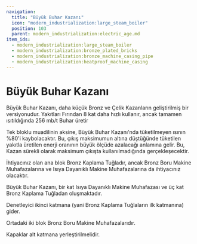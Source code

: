 ```yaml
---
navigation:
  title: "Büyük Buhar Kazanı"
  icon: "modern_industrialization:large_steam_boiler"
  position: 103
  parent: modern_industrialization:electric_age.md
item_ids:
  - modern_industrialization:large_steam_boiler
  - modern_industrialization:bronze_plated_bricks
  - modern_industrialization:bronze_machine_casing_pipe
  - modern_industrialization:heatproof_machine_casing
---
```


# Büyük Buhar Kazanı

Büyük Buhar Kazanı, daha küçük Bronz ve Çelik Kazanların geliştirilmiş bir versiyonudur. Yakıtları Fırından 8 kat daha hızlı kullanır, ancak tamamen ısıtıldığında 256 mb/t Buhar üretir

<Recipe id="modern_industrialization:electric_age/machine/large_steam_boiler_asbl" />

Tek bloklu muadilinin aksine, Büyük Buhar Kazanı'nda tüketilmeyen ısının %80'i kaybolacaktır. Bu, çıkış maksimumun altına düştüğünde tüketilen yakıtla üretilen enerji oranının büyük ölçüde azalacağı anlamına gelir. Bu, Kazan sürekli olarak maksimum çıkışta kullanılmadığında gerçekleşecektir.

İhtiyacınız olan ana blok Bronz Kaplama Tuğladır, ancak Bronz Boru Makine Muhafazalarına ve Isıya Dayanıklı Makine Muhafazalarına da ihtiyacınız olacaktır.

<Recipe id="modern_industrialization:electric_age/casing/bronze_plated_bricks_asbl" />



<Recipe id="modern_industrialization:steam_age/bronze/casing_pipe_asbl" />

<Recipe id="modern_industrialization:electric_age/casing/heatproof_machine_casing_asbl" />

Büyük Buhar Kazanı, bir kat Isıya Dayanıklı Makine Muhafazası ve üç kat Bronz Kaplama Tuğladan oluşmaktadır.

Denetleyici ikinci katmana (yani Bronz Kaplama Tuğlaların ilk katmanına) gider.

Ortadaki iki blok Bronz Boru Makine Muhafazalarıdır.

Kapaklar alt katmana yerleştirilmelidir.

